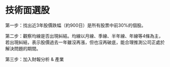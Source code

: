 # 技術面選股


第一步：找出近3年股價跌幅（約900日）是所有股票中前30%的個股。

第二步：觀察均線是否出現糾結。均線以月線、季線、半年線、年線等4條為主，若出現糾結，表示股價過去一年雖沒再漲，但也沒再破底，能合理推測公司正處於解決問題的期間。


第三步：加入財報分析 & 產業